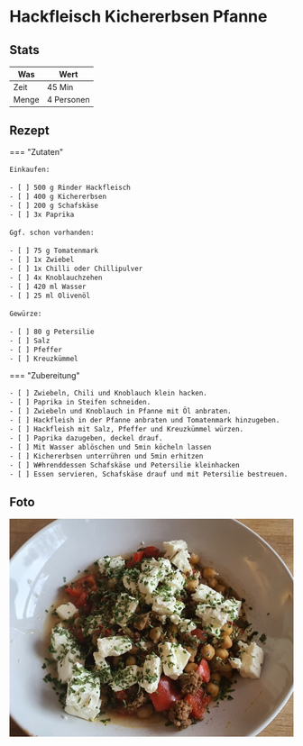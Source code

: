 # Hackfleisch Kichererbsen Pfanne

## Stats

| Was   | Wert        |
|-------|-------------|
| Zeit  | 45 Min      |
| Menge | 4 Personen |

## Rezept

=== "Zutaten"

    Einkaufen:

    - [ ] 500 g Rinder Hackfleisch
    - [ ] 400 g Kichererbsen
    - [ ] 200 g Schafskäse
    - [ ] 3x Paprika

    Ggf. schon vorhanden:

    - [ ] 75 g Tomatenmark
    - [ ] 1x Zwiebel
    - [ ] 1x Chilli oder Chillipulver
    - [ ] 4x Knoblauchzehen
    - [ ] 420 ml Wasser
    - [ ] 25 ml Olivenöl

    Gewürze:

    - [ ] 80 g Petersilie
    - [ ] Salz
    - [ ] Pfeffer
    - [ ] Kreuzkümmel

=== "Zubereitung"

    - [ ] Zwiebeln, Chili und Knoblauch klein hacken.
    - [ ] Paprika in Steifen schneiden.
    - [ ] Zwiebeln und Knoblauch in Pfanne mit Öl anbraten.
    - [ ] Hackfleish in der Pfanne anbraten und Tomatenmark hinzugeben.
    - [ ] Hackfleish mit Salz, Pfeffer und Kreuzkümmel würzen.
    - [ ] Paprika dazugeben, deckel drauf.
    - [ ] Mit Wasser ablöschen und 5min köcheln lassen
    - [ ] Kichererbsen unterrühren und 5min erhitzen
    - [ ] W#hrenddessen Schafskäse und Petersilie kleinhacken
    - [ ] Essen servieren, Schafskäse drauf und mit Petersilie bestreuen.

## Foto

![hackfleisch-kichererbsen-pfanne](_hackfleisch-kichererbsen-pfanne.jpg)
